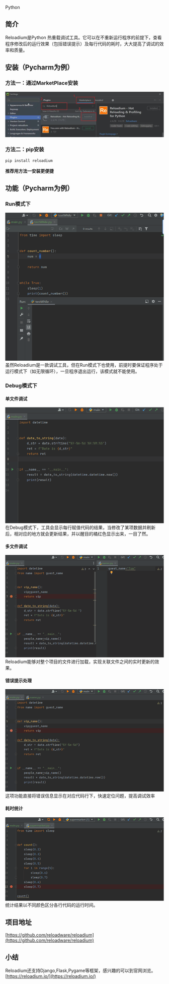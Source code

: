 Python
<a name="Nymys"></a>
## 简介
Reloadium是Python 热重载调试工具。它可以在不重新运行程序的前提下，查看程序修改后的运行效果（包括错误提示）及每行代码的耗时，大大提高了调试的效率和质量。
<a name="xsBRw"></a>
## 安装（Pycharm为例）
<a name="uCTmJ"></a>
### 方法一：通过MarketPlace安装
![](./img/1672881164309-9ee20175-b47b-4f26-bc3f-61a7995df00c.jpeg)
<a name="ue0Ut"></a>
### 方法二：pip安装
```bash
pip install reloadium
```
**推荐用方法一安装更便捷**
<a name="FuQwC"></a>
## 功能（Pycharm为例）
<a name="RBUIC"></a>
### Run模式下
![](./img/1672881164271-6a11aec0-ca0d-4f3d-acc4-dd946c88d35f.gif)<br />虽然Reloadium是一款调试工具，但在Run模式下也使用，前提时要保证程序处于运行模式下（如无限循环），一旦程序退出运行，该模式就不能使用。
<a name="xl4cn"></a>
### Debug模式下
<a name="ZQQWd"></a>
#### 单文件调试
![](./img/1672881164285-d365c908-06b4-4c64-8a0a-b72af38e058b.gif)<br />在Debug模式下，工具会显示每行赋值代码的结果，当修改了某项数据并刷新后，相对应的地方就会更新结果，并以醒目的橘红色显示出来，一目了然。
<a name="hfRlT"></a>
#### 多文件调试
![](./img/1672881164365-0d782a22-625a-4ecc-b040-0dfe1c15a88c.gif)<br />Reloadium能够对整个项目的文件进行加载，实现关联文件之间的实时更新的效果。
<a name="UvuzQ"></a>
#### 错误提示处理
![](./img/1672881164282-9ed68e15-e1b2-4994-bee5-e24cb6927f22.gif)<br />这项功能直接将错误信息显示在对应代码行下，快速定位问题，提高调试效率
<a name="xfnFB"></a>
#### 耗时统计
![](./img/1672881164837-5af009f4-0b2f-4d19-92f8-a8aef8da1868.gif)<br />统计结果以不同颜色区分各行代码的运行时间。
<a name="zd9uJ"></a>
## 项目地址
[https://github.com/reloadware/reloadium](https://github.com/reloadware/reloadium)
<a name="xlOQE"></a>
## 小结
Reloadium还支持Django,Flask,Pygame等框架，感兴趣的可以到官网浏览。<br />[https://reloadium.io/](https://reloadium.io/)
